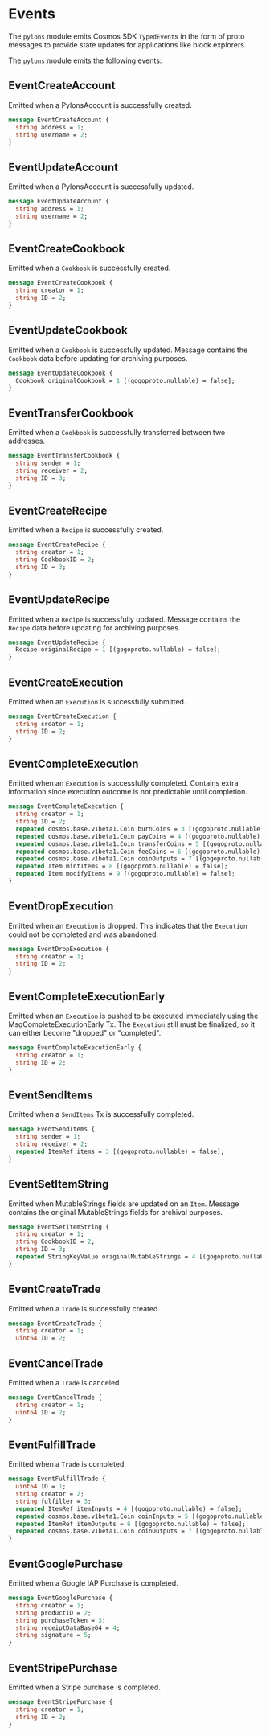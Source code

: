 <!--
order: 4
-->

# Events

The `pylons`  module emits Cosmos SDK `TypedEvent`s in the form of proto messages to provide state updates for applications like block explorers.

The `pylons` module emits the following events:

## EventCreateAccount

Emitted when a PylonsAccount is successfully created.
```protobuf
message EventCreateAccount {
  string address = 1;
  string username = 2;
}
```

## EventUpdateAccount

Emitted when a PylonsAccount is successfully updated.
```protobuf
message EventUpdateAccount {
  string address = 1;
  string username = 2;
}
```

## EventCreateCookbook

Emitted when a `Cookbook` is successfully created.
```protobuf
message EventCreateCookbook {
  string creator = 1;
  string ID = 2;
}
```

## EventUpdateCookbook

Emitted when a `Cookbook` is successfully updated.  Message contains the `Cookbook` data before updating for archiving purposes.
```protobuf
message EventUpdateCookbook {
  Cookbook originalCookbook = 1 [(gogoproto.nullable) = false];
}
```

## EventTransferCookbook

Emitted when a `Cookbook` is successfully transferred between two addresses.
```protobuf
message EventTransferCookbook {
  string sender = 1;
  string receiver = 2;
  string ID = 3;
}
```

## EventCreateRecipe

Emitted when a `Recipe` is successfully created.
```protobuf
message EventCreateRecipe {
  string creator = 1;
  string CookbookID = 2;
  string ID = 3;
}
```

## EventUpdateRecipe

Emitted when a `Recipe` is successfully updated.  Message contains the `Recipe` data before updating for archiving purposes.
```protobuf
message EventUpdateRecipe {
  Recipe originalRecipe = 1 [(gogoproto.nullable) = false];
}

```

## EventCreateExecution

Emitted when an `Execution` is successfully submitted.
```protobuf
message EventCreateExecution {
  string creator = 1;
  string ID = 2;
}
```

## EventCompleteExecution

Emitted when an `Execution` is successfully completed.  Contains extra information since execution outcome is not predictable until completion.
```protobuf
message EventCompleteExecution {
  string creator = 1;
  string ID = 2;
  repeated cosmos.base.v1beta1.Coin burnCoins = 3 [(gogoproto.nullable) = false, (gogoproto.castrepeated) = "github.com/cosmos/cosmos-sdk/types.Coins"];
  repeated cosmos.base.v1beta1.Coin payCoins = 4 [(gogoproto.nullable) = false, (gogoproto.castrepeated) = "github.com/cosmos/cosmos-sdk/types.Coins"];
  repeated cosmos.base.v1beta1.Coin transferCoins = 5 [(gogoproto.nullable) = false, (gogoproto.castrepeated) = "github.com/cosmos/cosmos-sdk/types.Coins"];
  repeated cosmos.base.v1beta1.Coin feeCoins = 6 [(gogoproto.nullable) = false, (gogoproto.castrepeated) = "github.com/cosmos/cosmos-sdk/types.Coins"];
  repeated cosmos.base.v1beta1.Coin coinOutputs = 7 [(gogoproto.nullable) = false, (gogoproto.castrepeated) = "github.com/cosmos/cosmos-sdk/types.Coins"];
  repeated Item mintItems = 8 [(gogoproto.nullable) = false];
  repeated Item modifyItems = 9 [(gogoproto.nullable) = false];
}
```

## EventDropExecution

Emitted when an `Execution` is dropped.  This indicates that the `Execution` could not be completed and was abandoned.
```protobuf
message EventDropExecution {
  string creator = 1;
  string ID = 2;
}
```

## EventCompleteExecutionEarly

Emitted when an `Execution` is pushed to be executed immediately using the MsgCompleteExecutionEarly Tx.  The `Execution` still must be finalized, so it can either become "dropped" or "completed".
```protobuf
message EventCompleteExecutionEarly {
  string creator = 1;
  string ID = 2;
}
```

## EventSendItems

Emitted when a `SendItems` Tx is successfully completed.
```protobuf
message EventSendItems {
  string sender = 1;
  string receiver = 2;
  repeated ItemRef items = 3 [(gogoproto.nullable) = false];
}
```

## EventSetItemString

Emitted when MutableStrings fields are updated on an `Item`.  Message contains the original MutableStrings fields for archival purposes.
```protobuf
message EventSetItemString {
  string creator = 1;
  string CookbookID = 2;
  string ID = 3;
  repeated StringKeyValue originalMutableStrings = 4 [(gogoproto.nullable) = false];
}
```

## EventCreateTrade

Emitted when a `Trade` is successfully created.
```protobuf
message EventCreateTrade {
  string creator = 1;
  uint64 ID = 2;
```

## EventCancelTrade

Emitted when a `Trade` is canceled
```protobuf
message EventCancelTrade {
  string creator = 1;
  uint64 ID = 2;
}
```

## EventFulfillTrade

Emitted when a `Trade` is completed.
```protobuf
message EventFulfillTrade {
  uint64 ID = 1;
  string creator = 2;
  string fulfiller = 3;
  repeated ItemRef itemInputs = 4 [(gogoproto.nullable) = false];
  repeated cosmos.base.v1beta1.Coin coinInputs = 5 [(gogoproto.nullable) = false, (gogoproto.castrepeated) = "github.com/cosmos/cosmos-sdk/types.Coins"];
  repeated ItemRef itemOutputs = 6 [(gogoproto.nullable) = false];
  repeated cosmos.base.v1beta1.Coin coinOutputs = 7 [(gogoproto.nullable) = false, (gogoproto.castrepeated) = "github.com/cosmos/cosmos-sdk/types.Coins"];
}
```

## EventGooglePurchase

Emitted when a Google IAP Purchase is completed.
```protobuf
message EventGooglePurchase {
  string creator = 1;
  string productID = 2;
  string purchaseToken = 3;
  string receiptDataBase64 = 4;
  string signature = 5;
}
```

## EventStripePurchase

Emitted when a Stripe purchase is completed.
```protobuf
message EventStripePurchase {
  string creator = 1;
  string ID = 2;
}
```
